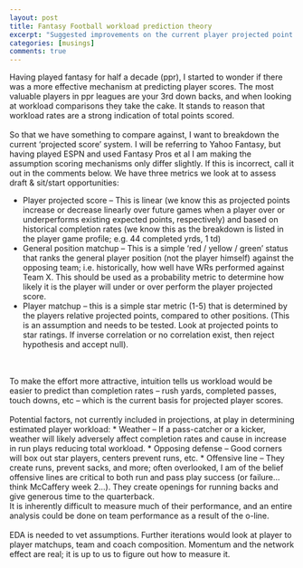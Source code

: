 ```yaml
---
layout: post
title: Fantasy Football workload prediction theory
excerpt: "Suggested improvements on the current player projected point scoring mechanism."
categories: [musings]
comments: true
---
```

Having played fantasy for half a decade (ppr), I started to wonder if there was a more effective mechanism at predicting player scores. The most valuable players in ppr leagues are your 3rd down backs, and when looking at workload comparisons they take the cake. It stands to reason that workload rates are a strong indication of total points scored. 
<br>
<br>
So that we have something to compare against, I want to breakdown the current ‘projected score’ system. I will be referring to Yahoo Fantasy, but having played ESPN and used Fantasy Pros et al I am making the assumption scoring mechanisms only differ slightly. If this is incorrect, call it out in the comments below. We have three metrics we look at to assess draft & sit/start opportunities:
* Player projected score – This is linear (we know this as projected points increase or decrease linearly over future games when a player over or underperforms existing expected points, respectively) and based on historical completion rates (we know this as the breakdown is listed in the player game profile; e.g. 44 completed yrds, 1 td)
* General position matchup – This is a simple ‘red / yellow / green’ status that ranks the general player position (not the player himself) against the opposing team; i.e. historically, how well have WRs performed against Team X. This should be used as a probability metric to determine how likely it is the player will under or over perform the player projected score. 
* Player matchup – this is a simple star metric (1-5) that is determined by the players relative projected points, compared to other positions. (This is an assumption and needs to be tested. Look at projected points to star ratings. If inverse correlation or no correlation exist, then reject hypothesis and accept null). 
<br>
<br>
  To make the effort more attractive, intuition tells us workload would be easier to predict than completion rates – rush yards, completed passes, touch downs, etc – which is the current basis for projected player scores. 
<br>
<br>
  Potential factors, not currently included in projections, at play in determining estimated player workload:
* Weather – If a pass-catcher or a kicker, weather will likely adversely affect completion rates and cause in increase in run plays reducing total workload. 
* Opposing defense – Good corners will box out star players, centers prevent runs, etc. 
* Offensive line – They create runs, prevent sacks, and more; often overlooked, I am of the belief offensive lines are critical to both run and pass play success (or failure…think McCaffery week 2…). They create openings for running backs and give generous time to the quarterback. 
<br>
  It is inherently difficult to measure much of their performance, and an entire analysis could be done on team performance as a result of the o-line. 
<br>
<br>
  EDA is needed to vet assumptions. Further iterations would look at player to player matchups, team and coach composition. Momentum and the network effect are real; it is up to us to figure out how to measure it.
